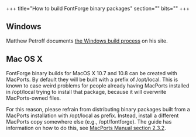 +++
title="How to build FontForge binary packages"
section=""
bits=""
+++

Windows
-----------

Matthew Petroff documents [the Windows build process](http://www.mpetroff.net/software/fontforge-windows/) on his site.

Mac OS X 
-----------

FontForge binary builds for MacOS X 10.7 and 10.8 can be created with MacPorts. By default they will be built with a prefix of /opt/local. This is known to case weird problems for people already having MacPorts installed in /opt/local trying to install that package, because it will overwrite MacPorts-owned files. 

For this reason, please refrain from distributing binary packages built from a MacPorts installation with /opt/local as prefix. Instead, install a different MacPorts copy somewhere else (e.g., /opt/fontforge). The
guide has information on how to do this, see [MacPorts Manual section 2.3.2](http://guide.macports.org/#installing.macports). 